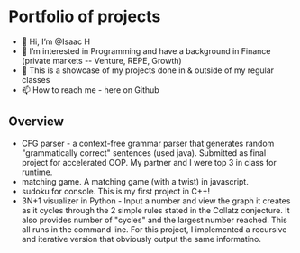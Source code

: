 # Portfolio of projects
- 👋 Hi, I’m @Isaac H
- 👀 I’m interested in Programming and have a background in Finance (private markets -- Venture, REPE, Growth)
- 🌱 This is a showcase of my projects done in & outside of my regular classes
- 📫 How to reach me - here on Github
## Overview
- CFG parser - a context-free grammar parser that generates random "grammatically correct" sentences (used java). Submitted as final project for accelerated OOP. My partner and I were top 3 in class for runtime.
- matching game. A matching game (with a twist) in javascript.
- sudoku for console. This is my first project in C++!
- 3N+1 visualizer in Python - Input a number and view the graph it creates as it cycles through the 2 simple rules stated in the Collatz conjecture. It also provides number of "cycles" and the largest number reached. This all runs in the command line. For this project, I implemented a recursive and iterative version that obviously output the same informatino.

<!---
ramencover/ramencover is a ✨ special ✨ repository because its `README.md` (this file) appears on your GitHub profile.
You can click the Preview link to take a look at your changes.
--->
